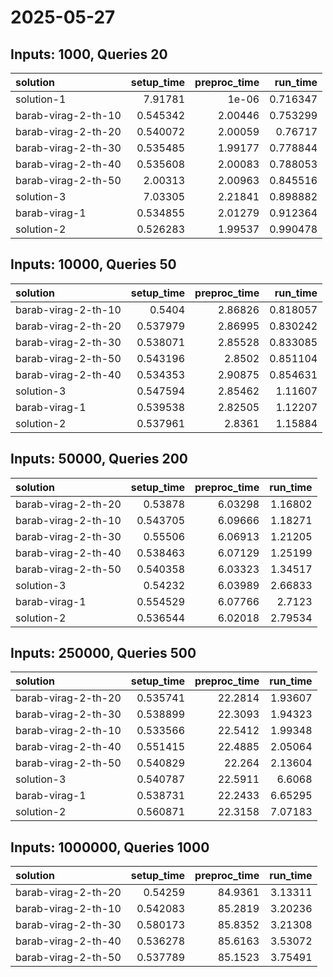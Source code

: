 # 2025-05-27

## Inputs: 1000, Queries 20

| solution            |   setup_time |   preproc_time |   run_time |
|:--------------------|-------------:|---------------:|-----------:|
| solution-1          |     7.91781  |        1e-06   |   0.716347 |
| barab-virag-2-th-10 |     0.545342 |        2.00446 |   0.753299 |
| barab-virag-2-th-20 |     0.540072 |        2.00059 |   0.76717  |
| barab-virag-2-th-30 |     0.535485 |        1.99177 |   0.778844 |
| barab-virag-2-th-40 |     0.535608 |        2.00083 |   0.788053 |
| barab-virag-2-th-50 |     2.00313  |        2.00963 |   0.845516 |
| solution-3          |     7.03305  |        2.21841 |   0.898882 |
| barab-virag-1       |     0.534855 |        2.01279 |   0.912364 |
| solution-2          |     0.526283 |        1.99537 |   0.990478 |

## Inputs: 10000, Queries 50

| solution            |   setup_time |   preproc_time |   run_time |
|:--------------------|-------------:|---------------:|-----------:|
| barab-virag-2-th-10 |     0.5404   |        2.86826 |   0.818057 |
| barab-virag-2-th-20 |     0.537979 |        2.86995 |   0.830242 |
| barab-virag-2-th-30 |     0.538071 |        2.85528 |   0.833085 |
| barab-virag-2-th-50 |     0.543196 |        2.8502  |   0.851104 |
| barab-virag-2-th-40 |     0.534353 |        2.90875 |   0.854631 |
| solution-3          |     0.547594 |        2.85462 |   1.11607  |
| barab-virag-1       |     0.539538 |        2.82505 |   1.12207  |
| solution-2          |     0.537961 |        2.8361  |   1.15884  |

## Inputs: 50000, Queries 200

| solution            |   setup_time |   preproc_time |   run_time |
|:--------------------|-------------:|---------------:|-----------:|
| barab-virag-2-th-20 |     0.53878  |        6.03298 |    1.16802 |
| barab-virag-2-th-10 |     0.543705 |        6.09666 |    1.18271 |
| barab-virag-2-th-30 |     0.55506  |        6.06913 |    1.21205 |
| barab-virag-2-th-40 |     0.538463 |        6.07129 |    1.25199 |
| barab-virag-2-th-50 |     0.540358 |        6.03323 |    1.34517 |
| solution-3          |     0.54232  |        6.03989 |    2.66833 |
| barab-virag-1       |     0.554529 |        6.07766 |    2.7123  |
| solution-2          |     0.536544 |        6.02018 |    2.79534 |

## Inputs: 250000, Queries 500

| solution            |   setup_time |   preproc_time |   run_time |
|:--------------------|-------------:|---------------:|-----------:|
| barab-virag-2-th-20 |     0.535741 |        22.2814 |    1.93607 |
| barab-virag-2-th-30 |     0.538899 |        22.3093 |    1.94323 |
| barab-virag-2-th-10 |     0.533566 |        22.5412 |    1.99348 |
| barab-virag-2-th-40 |     0.551415 |        22.4885 |    2.05064 |
| barab-virag-2-th-50 |     0.540829 |        22.264  |    2.13604 |
| solution-3          |     0.540787 |        22.5911 |    6.6068  |
| barab-virag-1       |     0.538731 |        22.2433 |    6.65295 |
| solution-2          |     0.560871 |        22.3158 |    7.07183 |

## Inputs: 1000000, Queries 1000

| solution            |   setup_time |   preproc_time |   run_time |
|:--------------------|-------------:|---------------:|-----------:|
| barab-virag-2-th-20 |     0.54259  |        84.9361 |    3.13311 |
| barab-virag-2-th-10 |     0.542083 |        85.2819 |    3.20236 |
| barab-virag-2-th-30 |     0.580173 |        85.8352 |    3.21308 |
| barab-virag-2-th-40 |     0.536278 |        85.6163 |    3.53072 |
| barab-virag-2-th-50 |     0.537789 |        85.1523 |    3.75491 |